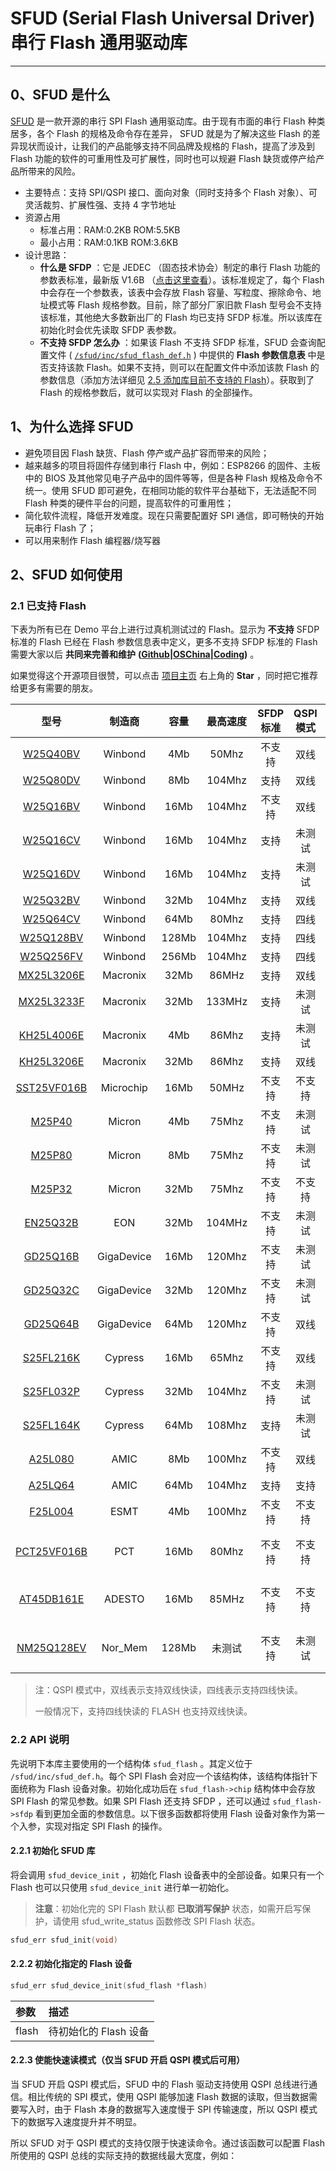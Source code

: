 # SFUD (Serial Flash Universal Driver) 串行 Flash 通用驱动库

---

## 0、SFUD 是什么

[SFUD](https://github.com/armink/SFUD) 是一款开源的串行 SPI Flash 通用驱动库。由于现有市面的串行 Flash 种类居多，各个 Flash 的规格及命令存在差异， SFUD 就是为了解决这些 Flash 的差异现状而设计，让我们的产品能够支持不同品牌及规格的 Flash，提高了涉及到 Flash 功能的软件的可重用性及可扩展性，同时也可以规避 Flash 缺货或停产给产品所带来的风险。

- 主要特点：支持 SPI/QSPI 接口、面向对象（同时支持多个 Flash 对象）、可灵活裁剪、扩展性强、支持 4 字节地址
- 资源占用
  - 标准占用：RAM:0.2KB ROM:5.5KB
  - 最小占用：RAM:0.1KB ROM:3.6KB
- 设计思路：
  - **什么是 SFDP** ：它是 JEDEC （固态技术协会）制定的串行 Flash 功能的参数表标准，最新版 V1.6B （[点击这里查看](https://www.jedec.org/standards-documents/docs/jesd216b)）。该标准规定了，每个 Flash 中会存在一个参数表，该表中会存放 Flash 容量、写粒度、擦除命令、地址模式等 Flash 规格参数。目前，除了部分厂家旧款 Flash 型号会不支持该标准，其他绝大多数新出厂的 Flash 均已支持 SFDP 标准。所以该库在初始化时会优先读取 SFDP 表参数。
  - **不支持 SFDP 怎么办** ：如果该 Flash 不支持 SFDP 标准，SFUD 会查询配置文件 ( [`/sfud/inc/sfud_flash_def.h`](https://github.com/armink/SFUD/blob/4bee2d0417a7ce853cc7aa3639b03fe825611fd9/sfud/inc/sfud_flash_def.h#L116-L142) ) 中提供的 **Flash 参数信息表** 中是否支持该款 Flash。如果不支持，则可以在配置文件中添加该款 Flash 的参数信息（添加方法详细见 [2.5 添加库目前不支持的 Flash](#25-添加库目前不支持的-flash)）。获取到了 Flash 的规格参数后，就可以实现对 Flash 的全部操作。

## 1、为什么选择 SFUD

- 避免项目因 Flash 缺货、Flash 停产或产品扩容而带来的风险；
- 越来越多的项目将固件存储到串行 Flash 中，例如：ESP8266 的固件、主板中的 BIOS 及其他常见电子产品中的固件等等，但是各种 Flash 规格及命令不统一。使用 SFUD 即可避免，在相同功能的软件平台基础下，无法适配不同 Flash 种类的硬件平台的问题，提高软件的可重用性；
- 简化软件流程，降低开发难度。现在只需要配置好 SPI 通信，即可畅快的开始玩串行 Flash 了；
- 可以用来制作 Flash 编程器/烧写器

## 2、SFUD 如何使用

### 2.1 已支持 Flash 

下表为所有已在 Demo 平台上进行过真机测试过的 Flash。显示为 **不支持** SFDP 标准的 Flash 已经在 Flash 参数信息表中定义，更多不支持 SFDP 标准的 Flash 需要大家以后 **共同来完善和维护**  **([Github](https://github.com/armink/SFUD)|[OSChina](http://git.oschina.net/armink/SFUD)|[Coding](https://coding.net/u/armink/p/SFUD/git))** 。

如果觉得这个开源项目很赞，可以点击 [项目主页](https://github.com/armink/SFUD) 右上角的 **Star** ，同时把它推荐给更多有需要的朋友。

|型号|制造商|容量|最高速度|SFDP  标准|QSPI 模式|备注|
|:--:|:----:|:--:|:--:|:--:|:--:|----|
|[W25Q40BV](http://microchip.ua/esp8266/W25Q40BV(EOL).pdf)|Winbond|4Mb|50Mhz|不支持|双线|已停产|
|[W25Q80DV](http://www.winbond.com/resource-files/w25q80dv_revg_07212015.pdf)|Winbond|8Mb|104Mhz|支持|双线||
|[W25Q16BV](https://media.digikey.com/pdf/Data%20Sheets/Winbond%20PDFs/W25Q16BV.pdf)|Winbond|16Mb|104Mhz|不支持|双线| by [slipperstree](https://github.com/slipperstree)|
|[W25Q16CV](http://www.winbond.com/resource-files/da00-w25q16cvf1.pdf)|Winbond|16Mb|104Mhz|支持|未测试||
|[W25Q16DV](http://www.winbond.com/resource-files/w25q16dv%20revk%2005232016%20doc.pdf)|Winbond|16Mb|104Mhz|支持|未测试| by [slipperstree](https://github.com/slipperstree)|
|[W25Q32BV](http://www.winbond.com/resource-files/w25q32bv_revi_100413_wo_automotive.pdf)|Winbond|32Mb|104Mhz|支持|双线||
|[W25Q64CV](http://www.winbond.com/resource-files/w25q64cv_revh_052214[2].pdf)|Winbond|64Mb|80Mhz|支持|四线||
|[W25Q128BV](http://www.winbond.com/resource-files/w25q128bv_revh_100313_wo_automotive.pdf)|Winbond|128Mb|104Mhz|支持|四线||
|[W25Q256FV](http://www.winbond.com/resource-files/w25q256fv%20revi%2002262016%20kms.pdf)|Winbond|256Mb|104Mhz|支持|四线||
|[MX25L3206E](http://www.macronix.com/Lists/DataSheet/Attachments/3199/MX25L3206E,%203V,%2032Mb,%20v1.5.pdf)|Macronix|32Mb|86MHz|支持|双线||
|[MX25L3233F](https://www.macronix.com/Lists/Datasheet/Attachments/8754/MX25L3233F,%203V,%2032Mb,%20v1.7.pdf)|Macronix|32Mb|133MHz|支持|未测试|by [JiapengLi](https://github.com/JiapengLi)|
|[KH25L4006E](http://www.macronix.com.hk/Lists/Datasheet/Attachments/117/KH25L4006E.pdf)|Macronix|4Mb|86Mhz|支持|未测试| by [JiapengLi](https://github.com/JiapengLi)|
|[KH25L3206E](http://www.macronix.com.hk/Lists/Datasheet/Attachments/131/KH25L3206E.pdf)|Macronix|32Mb|86Mhz|支持|双线||
|[SST25VF016B](http://ww1.microchip.com/downloads/en/DeviceDoc/20005044C.pdf)|Microchip|16Mb|50MHz|不支持|不支持| SST 已被 Microchip 收购|
|[M25P40](https://www.micron.com/~/media/documents/products/data-sheet/nor-flash/serial-nor/m25p/m25p40.pdf)|Micron|4Mb|75Mhz|不支持|未测试| by [redocCheng](https://github.com/redocCheng)|
|[M25P80](https://www.micron.com/~/media/documents/products/data-sheet/nor-flash/serial-nor/m25p/m25p80.pdf)|Micron|8Mb|75Mhz|不支持|未测试| by [redocCheng](https://github.com/redocCheng)|
|[M25P32](https://www.micron.com/~/media/documents/products/data-sheet/nor-flash/serial-nor/m25p/m25p32.pdf)|Micron|32Mb|75Mhz|不支持|不支持||
|[EN25Q32B](http://www.kean.com.au/oshw/WR703N/teardown/EN25Q32B%2032Mbit%20SPI%20Flash.pdf)|EON|32Mb|104MHz|不支持|未测试||
|[GD25Q16B](http://www.gigadevice.com/product/detail/5/410.html)|GigaDevice|16Mb|120Mhz|不支持|未测试| by [TanekLiang](https://github.com/TanekLiang) |
|[GD25Q32C](http://www.gigadevice.com/product/detail/5/410.html)|GigaDevice|32Mb|120Mhz|不支持|未测试| by [gaupen1186](https://github.com/gaupen1186) |
|[GD25Q64B](http://www.gigadevice.com/product/detail/5/364.html)|GigaDevice|64Mb|120Mhz|不支持|双线||
|[S25FL216K](http://www.cypress.com/file/197346/download)|Cypress|16Mb|65Mhz|不支持|双线||
|[S25FL032P](http://www.cypress.com/file/196861/download)|Cypress|32Mb|104Mhz|不支持|未测试| by [yc_911](https://gitee.com/yc_911) |
|[S25FL164K](http://www.cypress.com/file/196886/download)|Cypress|64Mb|108Mhz|支持|未测试||
|[A25L080](http://www.amictechnology.com/datasheets/A25L080.pdf)|AMIC|8Mb|100Mhz|不支持|双线||
|[A25LQ64](http://www.amictechnology.com/datasheets/A25LQ64.pdf)|AMIC|64Mb|104Mhz|支持|支持||
|[F25L004](http://www.esmt.com.tw/db/manager/upload/f25l004.pdf)|ESMT|4Mb|100Mhz|不支持|不支持||
|[PCT25VF016B](http://pctgroup.com.tw/attachments/files/files/248_25VF016B-P.pdf)|PCT|16Mb|80Mhz|不支持|不支持|SST 授权许可，会被识别为 SST25VF016B|
|[AT45DB161E](http://www.adestotech.com/wp-content/uploads/doc8782.pdf)|ADESTO|16Mb|85MHz|不支持|不支持|ADESTO 收购 Atmel 串行闪存产品线|
|[NM25Q128EV](http://www.normem.com/product/278082170)|Nor_Mem|128Mb|未测试|不支持|未测试|SFDP可能会读取到信息后识别为超过32Gb|

> 注：QSPI 模式中，双线表示支持双线快读，四线表示支持四线快读。
>
> 一般情况下，支持四线快读的 FLASH 也支持双线快读。

### 2.2 API 说明

先说明下本库主要使用的一个结构体 `sfud_flash` 。其定义位于 `/sfud/inc/sfud_def.h`。每个 SPI Flash 会对应一个该结构体，该结构体指针下面统称为 Flash 设备对象。初始化成功后在 `sfud_flash->chip` 结构体中会存放 SPI Flash  的常见参数。如果  SPI Flash  还支持 SFDP ，还可以通过  `sfud_flash->sfdp` 看到更加全面的参数信息。以下很多函数都将使用 Flash 设备对象作为第一个入参，实现对指定 SPI Flash 的操作。

#### 2.2.1 初始化 SFUD 库

将会调用 `sfud_device_init` ，初始化 Flash 设备表中的全部设备。如果只有一个 Flash 也可以只使用 `sfud_device_init` 进行单一初始化。

> **注意**：初始化完的 SPI Flash 默认都 **已取消写保护** 状态，如需开启写保护，请使用 sfud_write_status 函数修改 SPI Flash 状态。

```C
sfud_err sfud_init(void)
```

#### 2.2.2 初始化指定的 Flash 设备

```C
sfud_err sfud_device_init(sfud_flash *flash)
```

|参数                                    |描述|
|:-----                                  |:----|
|flash                                   |待初始化的 Flash 设备|

#### 2.2.3 使能快速读模式（仅当 SFUD 开启 QSPI 模式后可用）

当 SFUD 开启 QSPI 模式后，SFUD 中的 Flash 驱动支持使用 QSPI 总线进行通信。相比传统的 SPI 模式，使用 QSPI 能够加速 Flash 数据的读取，但当数据需要写入时，由于 Flash 本身的数据写入速度慢于 SPI 传输速度，所以 QSPI 模式下的数据写入速度提升并不明显。

所以 SFUD 对于 QSPI 模式的支持仅限于快速读命令。通过该函数可以配置 Flash 所使用的 QSPI 总线的实际支持的数据线最大宽度，例如：